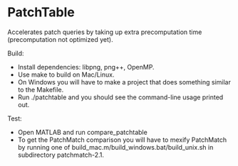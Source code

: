 
PatchTable
==========

Accelerates patch queries by taking up extra precomputation time (precomputation not optimized yet).

Build:

 - Install dependencies: libpng, png++, OpenMP.
 - Use make to build on Mac/Linux.
 - On Windows you will have to make a project that does something similar to the Makefile.
 - Run ./patchtable and you should see the command-line usage printed out.

Test:

 - Open MATLAB and run compare_patchtable
 - To get the PatchMatch comparison you will have to mexify PatchMatch by running one of
   build_mac.m/build_windows.bat/build_unix.sh in subdirectory patchmatch-2.1.



